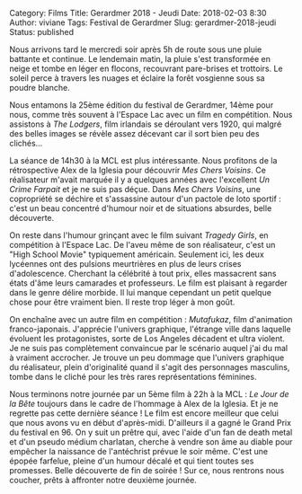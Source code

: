 Category: Films
Title: Gerardmer 2018 - Jeudi
Date: 2018-02-03 8:30
Author: viviane
Tags: Festival de Gerardmer
Slug: gerardmer-2018-jeudi
Status: published

Nous arrivons tard le mercredi soir après 5h de route  sous une pluie battante et continue. Le lendemain matin, la pluie s'est transformée en neige et tombe en léger en flocons,  recouvrant pare-brises et trottoirs. Le soleil perce à travers les nuages et éclaire la forêt vosgienne sous sa poudre blanche.

Nous entamons la 25ème édition du festival de Gerardmer, 14ème pour nous, comme très souvent à l'Espace Lac avec un film en compétition. Nous assistons à *The Lodgers*, film irlandais se déroulant vers 1920, qui malgré des belles images se révèle assez décevant car il sort bien peu des clichés…

La séance de 14h30 à la MCL est plus intéressante. Nous profitons de la rétrospective Alex de la Iglesia pour découvrir *Mes Chers Voisins*.  Ce réalisateur m'avait marquée il y a quelques années avec l'excellent *Un Crime Farpait* et je ne suis pas déçue. Dans *Mes Chers Voisins*, une copropriété se déchire et s'assassine autour d'un pactole de loto sportif : c'est un beau concentré d'humour noir et de situations absurdes, belle découverte.

On reste dans l'humour grinçant avec le film suivant *Tragedy Girls*, en compétition à l'Espace Lac. De l'aveu même de son réalisateur, c'est un "High School Movie" typiquement américain. Seulement ici, les deux lycéennes ont des pulsions meurtrières en plus de leurs crises d'adolescence. Cherchant la célébrité à tout prix, elles massacrent sans états d'âme leurs camarades et professeurs. Le film est plaisant à regarder dans le genre délire morbide. Il lui manque cependant un petit quelque chose pour être vraiment bien. Il reste trop léger à mon goût.

On enchaîne avec un autre film en compétition : *Mutafukaz*, film d'animation franco-japonais. J'apprécie l'univers graphique, l'étrange ville dans laquelle évoluent les protagonistes, sorte de Los Angeles décadent et ultra violent. Je ne suis pas complètement convaincue par le scénario auquel j'ai du mal à vraiment accrocher. Je trouve un peu dommage que l'univers graphique du réalisateur, plein d'originalité quand il s'agit des personnages masculins, tombe dans le cliché pour les très rares représentations féminines.

Nous terminons notre journée par un 5ème film à 22h à la MCL : *Le Jour de la Bête* toujours dans le cadre de l'hommage à Alex de la Iglesia. Et je ne regrette pas cette dernière séance ! Le film est encore meilleur que celui que nous avons vu en début d'après-midi. D'ailleurs il a gagné le Grand Prix du festival en 96. On y suit un prêtre qui, avec l'aide d'un fan de death metal et d'un pseudo médium charlatan, cherche à vendre son âme au diable pour empêcher la naissance de l'antéchrist prévue le soir même. C'est une épopée farfelue, pleine d'un humour décalé et qui tient toutes ses promesses. Belle découverte de fin de soirée ! Sur ce, nous rentrons nous coucher, prêts à affronter notre deuxième journée. 

